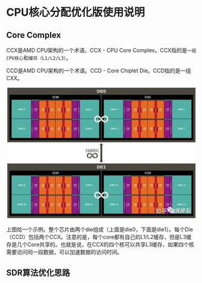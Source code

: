 # CPU核心分配优化版使用说明

## Core Complex

CCX是AMD CPU架构的一个术语。CCX - CPU Core Complex。CCX指的是`一组CPU核心`和`缓存（L1/L2/L3）`。

CCD是AMD CPU架构的一个术语。CCD - Core Chiplet Die。CCD指的是一组CXX。

![AMD的Ryzen 3000系列的处理器](./img/CXX.jpg)

上图给一个示例。整个芯片由两个die组成（上面是die0，下面是die1）。每个Die（CCD）包括两个CCX。注意的是，每个core都有自己的L1/L2缓存，但是L3缓存是几个Core共享的。也就是说，在CCX的四个核可以共享L3缓存，如果四个核需要访问同一段数据，可以加速数据的访问时间。

## SDR算法优化思路

